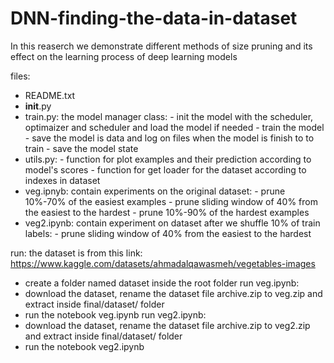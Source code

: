 # DNN-finding-the-data-in-dataset
In this reaserch we demonstrate different methods of size pruning and its effect on the learning process of deep learning models


files: 
 - README.txt
 - __init__.py
 - train.py: 
 	the model manager class:
 		- init the model with the scheduler, optimaizer and scheduler and load the model if needed
 		- train the model
 		- save the model is data and log on files when the model is finish to to train
 		- save the model state
 - utils.py:
 	   - function for plot examples and their prediction according to model's scores
 	   - function for get loader for the dataset according to indexes in dataset
 - veg.ipnyb:
 	   contain experiments on the original dataset:
 	   	- prune 10%-70% of the easiest examples
 	   	- prune sliding window of 40% from the easiest to the hardest
 	   	- prune 10%-90% of the hardest examples
 - veg2.ipynb:
 		contain experiment on dataset after we shuffle 10% of train labels:
 		- prune sliding window of 40% from the easiest to the hardest

run:
the dataset is from this link: https://www.kaggle.com/datasets/ahmadalqawasmeh/vegetables-images 
 - create a folder named dataset inside the root folder
run veg.ipynb: 
 - download the dataset, rename the dataset file archive.zip to veg.zip and extract inside final/dataset/ folder 
 - run the notebook veg.ipynb
run veg2.ipynb:
 - download the dataset, rename the dataset file archive.zip to veg2.zip and extract inside final/dataset/ folder 
 - run the notebook veg2.ipynb

